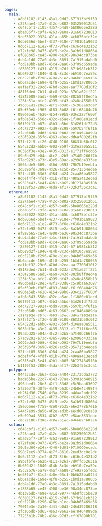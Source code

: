 ```yaml
---
pages:
  main:
    - a8b2f182-f143-48a1-9dd2-677913bf9f59
    - c227aae4-47a9-442c-b802-035250012b51
    - c648cbf1-c105-4d57-b4d9-6b88665e228d
    - ebad85f7-c9fa-4263-9e0a-91a607238013
    - 9ce63022-9324-491a-a65b-4cb875bfc32e
    - 8db5056d-6bef-4237-918e-7f901b1a9023
    - 0d6b7112-a1e2-4f73-8f6e-c636c4e321b2
    - e72afe98-0473-48f5-be2a-8a2b91d08664
    - ef828b65-ce45-4900-be36-90a34dc873be
    - dcb9a1d0-77a0-4b3c-8891-7a1915adabd0
    - fcd8a8bb-a8d7-45c4-8aa0-63f09c659ade
    - f8320127-f43f-4915-b7df-67fb981cb312
    - 6b629d2f-1840-414b-8c3d-eb910c7ea59c
    - c0c5218b-f296-478e-b1ec-046b65469a56
    - 6b6aacde-169e-41f8-b255-1b8d1a780035
    - eaf1ef32-29c6-47bd-b2ea-aaf7708d10f2
    - 48175ded-7b11-4fc8-923a-3701a62ff221
    - 43842688-5ad5-4e69-843d-802b8ff0ed4a
    - 1231c51a-bfc2-4995-bf43-a2a0c4558b13
    - 496cbed1-28e3-42f1-83d8-c5c9baa63697
    - 05e359eb-f965-4f83-8b08-f61f68404d76
    - 090de5eb-4620-4154-99b8-936c227f600f
    - afb5a543-558d-402c-a5ae-1f3080e01ecd
    - 56f29f13-b87c-46b3-a5bd-61d261df72d3
    - c4c72727-992a-4bd9-8c98-5597b54f6f16
    - 2fce66db-bd65-4e63-9662-ee78464889da
    - c38f592d-35fd-4063-a3ec-dd6af802d2fb
    - 57fef2f5-cf26-47d0-9100-86831b50c0f2
    - 654622d2-abb0-4902-859f-d18eaa0a5511
    - 9032df3e-43e2-4435-8313-e1f71ff6cd65
    - 89a6bd25-e04a-4fc2-a2b5-a7540b266f7b
    - 57ab9292-a73d-48e5-89ac-a2998c4333ae
    - 3666ade5-669c-436d-b593-7907b19eebfa
    - 3d5396fd-3698-4d26-ac5b-854713b4ede6
    - 92fecf05-63d3-4984-a424-2caa86ba5827
    - 9dbef4f4-4fdf-4d1b-8f03-498aa413eced
    - a9353e43-5e4f-49b1-b065-8b7274345f8b
    - b1109f53-2886-4ada-af17-32b3f56c3ca1
  ethereum:
    - a8b2f182-f143-48a1-9dd2-677913bf9f59
    - c227aae4-47a9-442c-b802-035250012b51
    - c648cbf1-c105-4d57-b4d9-6b88665e228d
    - ebad85f7-c9fa-4263-9e0a-91a607238013
    - 9ce63022-9324-491a-a65b-4cb875bfc32e
    - 8db5056d-6bef-4237-918e-7f901b1a9023
    - 0d6b7112-a1e2-4f73-8f6e-c636c4e321b2
    - e72afe98-0473-48f5-be2a-8a2b91d08664
    - ef828b65-ce45-4900-be36-90a34dc873be
    - dcb9a1d0-77a0-4b3c-8891-7a1915adabd0
    - fcd8a8bb-a8d7-45c4-8aa0-63f09c659ade
    - f8320127-f43f-4915-b7df-67fb981cb312
    - 6b629d2f-1840-414b-8c3d-eb910c7ea59c
    - c0c5218b-f296-478e-b1ec-046b65469a56
    - 6b6aacde-169e-41f8-b255-1b8d1a780035
    - eaf1ef32-29c6-47bd-b2ea-aaf7708d10f2
    - 48175ded-7b11-4fc8-923a-3701a62ff221
    - 43842688-5ad5-4e69-843d-802b8ff0ed4a
    - 1231c51a-bfc2-4995-bf43-a2a0c4558b13
    - 496cbed1-28e3-42f1-83d8-c5c9baa63697
    - 05e359eb-f965-4f83-8b08-f61f68404d76
    - 090de5eb-4620-4154-99b8-936c227f600f
    - afb5a543-558d-402c-a5ae-1f3080e01ecd
    - 56f29f13-b87c-46b3-a5bd-61d261df72d3
    - c4c72727-992a-4bd9-8c98-5597b54f6f16
    - 2fce66db-bd65-4e63-9662-ee78464889da
    - c38f592d-35fd-4063-a3ec-dd6af802d2fb
    - 57fef2f5-cf26-47d0-9100-86831b50c0f2
    - 654622d2-abb0-4902-859f-d18eaa0a5511
    - 9032df3e-43e2-4435-8313-e1f71ff6cd65
    - 89a6bd25-e04a-4fc2-a2b5-a7540b266f7b
    - 57ab9292-a73d-48e5-89ac-a2998c4333ae
    - 3666ade5-669c-436d-b593-7907b19eebfa
    - 3d5396fd-3698-4d26-ac5b-854713b4ede6
    - 92fecf05-63d3-4984-a424-2caa86ba5827
    - 9dbef4f4-4fdf-4d1b-8f03-498aa413eced
    - a9353e43-5e4f-49b1-b065-8b7274345f8b
    - b1109f53-2886-4ada-af17-32b3f56c3ca1
  polygon:
    - 044e3cde-3b6a-4d5a-a404-23173cda3772
    - bada65be-22c7-4643-97aa-53981db48915
    - 496cbed1-28e3-42f1-83d8-c5c9baa63697
    - 5f23e3f8-d0f9-4af9-b63b-24b8e4c498f4
    - eb234d36-7546-4d3a-8239-a4daa2bdcf92
    - 0d6b7112-a1e2-4f73-8f6e-c636c4e321b2
    - e72afe98-0473-48f5-be2a-8a2b91d08664
    - 18e666ee-f759-42e0-8535-e6e3778b7e16
    - 544d7e99-da56-4f2e-ad3b-eecd009c8a58
    - e5e099a4-3534-47b2-b572-e58ae3531eac
    - c0c5218b-f296-478e-b1ec-046b65469a56
  solana:
    - c648cbf1-c105-4d57-b4d9-6b88665e228d
    - c227aae4-47a9-442c-b802-035250012b51
    - ebad85f7-c9fa-4263-9e0a-91a607238013
    - e72afe98-0473-48f5-be2a-8a2b91d08664
    - 38d2ad60-e24a-4548-9d01-9710660ecadc
    - 598c7ee9-0774-4e7f-8610-2ead3dc0e2dc
    - 0d6b7112-a1e2-4f73-8f6e-c636c4e321b2
    - a9b0fbfe-b62b-4111-a26a-7d0ffd52631a
    - 6b629d2f-1840-414b-8c3d-eb910c7ea59c
    - 45c62b76-5a79-4aaf-a689-2fe9a765fedc
    - be67fb7f-81c3-4b0e-95c1-0b0b28ba0454
    - 6b6aacde-169e-41f8-b255-1b8d1a780035
    - dcb9a1d0-77a0-4b3c-8891-7a1915adabd0
    - ef828b65-ce45-4900-be36-90a34dc873be
    - 4b1d86db-469e-401d-9977-46b8fbc5be30
    - f8320127-f43f-4915-b7df-67fb981cb312
    - c0c5218b-f296-478e-b1ec-046b65469a56
    - 79044e3e-2a30-4d41-b0d3-246d39206318
    - 2fce66db-bd65-4e63-9662-ee78464889da
    - 77283b1b-70b2-486c-97d3-cff67898b701
---
```


